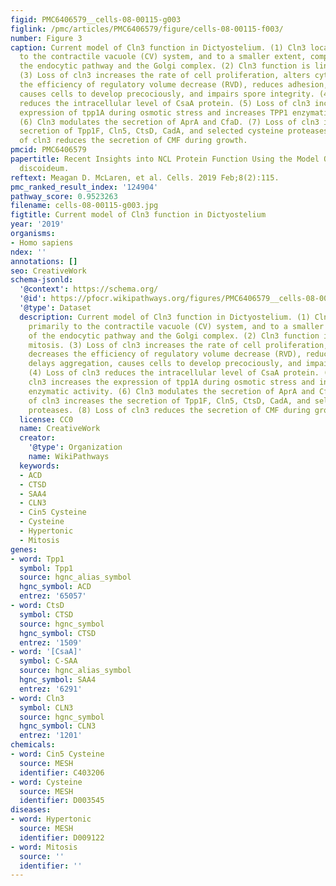 ```yaml
---
figid: PMC6406579__cells-08-00115-g003
figlink: /pmc/articles/PMC6406579/figure/cells-08-00115-f003/
number: Figure 3
caption: Current model of Cln3 function in Dictyostelium. (1) Cln3 localizes primarily
  to the contractile vacuole (CV) system, and to a smaller extent, compartments of
  the endocytic pathway and the Golgi complex. (2) Cln3 function is linked to mitosis.
  (3) Loss of cln3 increases the rate of cell proliferation, alters cytokinesis, decreases
  the efficiency of regulatory volume decrease (RVD), reduces adhesion, delays aggregation,
  causes cells to develop precociously, and impairs spore integrity. (4) Loss of cln3
  reduces the intracellular level of CsaA protein. (5) Loss of cln3 increases the
  expression of tpp1A during osmotic stress and increases TPP1 enzymatic activity.
  (6) Cln3 modulates the secretion of AprA and CfaD. (7) Loss of cln3 increases the
  secretion of Tpp1F, Cln5, CtsD, CadA, and selected cysteine proteases. (8) Loss
  of cln3 reduces the secretion of CMF during growth.
pmcid: PMC6406579
papertitle: Recent Insights into NCL Protein Function Using the Model Organism Dictyostelium
  discoideum.
reftext: Meagan D. McLaren, et al. Cells. 2019 Feb;8(2):115.
pmc_ranked_result_index: '124904'
pathway_score: 0.9523263
filename: cells-08-00115-g003.jpg
figtitle: Current model of Cln3 function in Dictyostelium
year: '2019'
organisms:
- Homo sapiens
ndex: ''
annotations: []
seo: CreativeWork
schema-jsonld:
  '@context': https://schema.org/
  '@id': https://pfocr.wikipathways.org/figures/PMC6406579__cells-08-00115-g003.html
  '@type': Dataset
  description: Current model of Cln3 function in Dictyostelium. (1) Cln3 localizes
    primarily to the contractile vacuole (CV) system, and to a smaller extent, compartments
    of the endocytic pathway and the Golgi complex. (2) Cln3 function is linked to
    mitosis. (3) Loss of cln3 increases the rate of cell proliferation, alters cytokinesis,
    decreases the efficiency of regulatory volume decrease (RVD), reduces adhesion,
    delays aggregation, causes cells to develop precociously, and impairs spore integrity.
    (4) Loss of cln3 reduces the intracellular level of CsaA protein. (5) Loss of
    cln3 increases the expression of tpp1A during osmotic stress and increases TPP1
    enzymatic activity. (6) Cln3 modulates the secretion of AprA and CfaD. (7) Loss
    of cln3 increases the secretion of Tpp1F, Cln5, CtsD, CadA, and selected cysteine
    proteases. (8) Loss of cln3 reduces the secretion of CMF during growth.
  license: CC0
  name: CreativeWork
  creator:
    '@type': Organization
    name: WikiPathways
  keywords:
  - ACD
  - CTSD
  - SAA4
  - CLN3
  - Cin5 Cysteine
  - Cysteine
  - Hypertonic
  - Mitosis
genes:
- word: Tpp1
  symbol: Tpp1
  source: hgnc_alias_symbol
  hgnc_symbol: ACD
  entrez: '65057'
- word: CtsD
  symbol: CTSD
  source: hgnc_symbol
  hgnc_symbol: CTSD
  entrez: '1509'
- word: '[CsaA]'
  symbol: C-SAA
  source: hgnc_alias_symbol
  hgnc_symbol: SAA4
  entrez: '6291'
- word: Cln3
  symbol: CLN3
  source: hgnc_symbol
  hgnc_symbol: CLN3
  entrez: '1201'
chemicals:
- word: Cin5 Cysteine
  source: MESH
  identifier: C403206
- word: Cysteine
  source: MESH
  identifier: D003545
diseases:
- word: Hypertonic
  source: MESH
  identifier: D009122
- word: Mitosis
  source: ''
  identifier: ''
---
```

